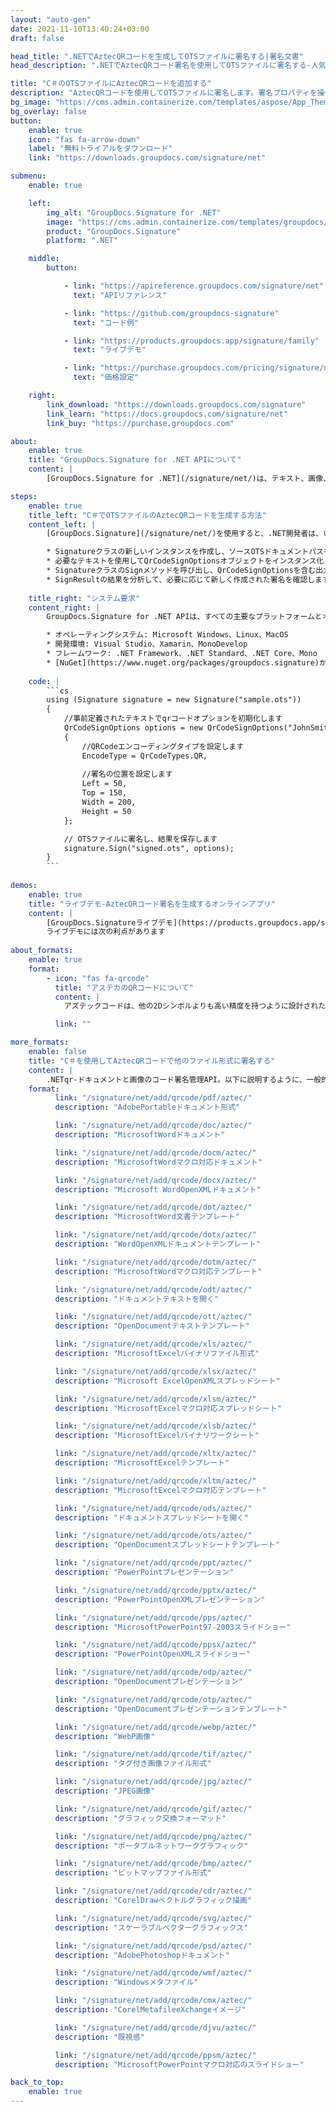 ```yaml
---
layout: "auto-gen"
date: 2021-11-10T13:40:24+03:00
draft: false

head_title: ".NETでAztecQRコードを生成してOTSファイルに署名する|署名文書"
head_description: ".NETでAztecQRコード署名を使用してOTSファイルに署名する-人気のあるビジネスドキュメントや画像ファイル形式にバーコードを追加する."

title: "C＃のOTSファイルにAztecQRコードを追加する"
description: "AztecQRコードを使用してOTSファイルに署名します。署名プロパティを操作し、ニーズに合ったドキュメント内で高度な署名オプションを設定します."
bg_image: "https://cms.admin.containerize.com/templates/aspose/App_Themes/V3/images/bg/header1.png"
bg_overlay: false
button:
    enable: true
    icon: "fas fa-arrow-down"
    label: "無料トライアルをダウンロード"
    link: "https://downloads.groupdocs.com/signature/net"

submenu:
    enable: true

    left:
        img_alt: "GroupDocs.Signature for .NET"
        image: "https://cms.admin.containerize.com/templates/groupdocs/images/product-logos/90x90-noborder/groupdocs-signature-net.png"
        product: "GroupDocs.Signature"
        platform: ".NET"

    middle:
        button:

            - link: "https://apireference.groupdocs.com/signature/net"
              text: "APIリファレンス"

            - link: "https://github.com/groupdocs-signature"
              text: "コード例"

            - link: "https://products.groupdocs.app/signature/family"
              text: "ライブデモ"

            - link: "https://purchase.groupdocs.com/pricing/signature/net"
              text: "価格設定"

    right:
        link_download: "https://downloads.groupdocs.com/signature"
        link_learn: "https://docs.groupdocs.com/signature/net"
        link_buy: "https://purchase.groupdocs.com"

about:
    enable: true
    title: "GroupDocs.Signature for .NET APIについて"
    content: |
        [GroupDocs.Signature for .NET](/signature/net/)は、テキスト、画像、バーコード、スタンプ、フォームフィールド、QRコード、メタデータなどのさまざまな署名タイプを使用してデジタルドキュメントに電子署名するネイティブ.NETAPIです。ユーザーは、PDF、Microsoft Word、Excelワークシート、PowerPointプレゼンテーション、Adobe Photoshop、メタファイル、および画像ファイル形式内のデジタル署名を追加、編集、検証、削除、および検索でき、必要に応じて署名プロパティをカスタマイズするための追加サポートがあります。

steps:
    enable: true
    title_left: "C＃でOTSファイルのAztecQRコードを生成する方法"
    content_left: |
        [GroupDocs.Signature](/signature/net/)を使用すると、.NET開発者は、いくつかの簡単な手順を実行することで、アプリケーション内のOTSファイルにAztecバーコードを簡単に追加できます。

        * Signatureクラスの新しいインスタンスを作成し、ソースOTSドキュメントパスをコンストラクターパラメーターとして渡します。
        * 必要なテキストを使用してQrCodeSignOptionsオブジェクトをインスタンス化し、EncodeTypeプロパティをAztecに設定します。
        * SignatureクラスのSignメソッドを呼び出し、QrCodeSignOptionsを含む出力OTSファイル名を渡します。
        * SignResultの結果を分析して、必要に応じて新しく作成された署名を確認します。
        
    title_right: "システム要求"
    content_right: |
        GroupDocs.Signature for .NET APIは、すべての主要なプラットフォームとオペレーティングシステムでサポートされています。以下のコードを実行する前に、システムに次の前提条件がインストールされていることを確認してください。

        * オペレーティングシステム: Microsoft Windows、Linux、MacOS
        * 開発環境: Visual Studio、Xamarin、MonoDevelop
        * フレームワーク: .NET Framework、.NET Standard、.NET Core、Mono
        * [NuGet](https://www.nuget.org/packages/groupdocs.signature)からGroupDocs.Signaturefor.NETの最新バージョンをダウンロードします
        
    code: |
        ```cs
        using (Signature signature = new Signature("sample.ots"))
        {
            //事前定義されたテキストでqrコードオプションを初期化します
            QrCodeSignOptions options = new QrCodeSignOptions("JohnSmith")
            {
                //QRCodeエンコーディングタイプを設定します
                EncodeType = QrCodeTypes.QR,
                
                //署名の位置を設定します
                Left = 50,
                Top = 150,
                Width = 200,
                Height = 50
            };

            // OTSファイルに署名し、結果を保存します 
            signature.Sign("signed.ots", options);
        }
        ```
        
demos:
    enable: true
    title: "ライブデモ-AztecQRコード署名を生成するオンラインアプリ"
    content: |
        [GroupDocs.Signatureライブデモ](https://products.groupdocs.app/signature/family)サイトにアクセスして、今すぐATSファイルにAztecqrコードを追加してください。  
        ライブデモには次の利点があります
        
about_formats:
    enable: true
    format:
        - icon: "fas fa-qrcode"
          title: "アステカのQRコードについて"
          content: |
            アズテックコードは、他の2Dシンボルよりも高い精度を持つように設計された、2次元（2-D）汎用マトリックスシンボルです。アズテックコードシンボルは、最大3,832桁の数字をエンコードできます。 3,067文字のアルファベット;または1,914バイトのデータ。アズテックコードは、1995年にAndrew Longacre、Jr.とRobert Husseyによって発明されました。コードは1997年にAIM、Inc.によって公開されました。アズテックコードは特許を取得していますが、その特許は正式に公開されています。アズテックコードは、ISO / IEC 24778: 2008標準としても公開されています。中央のファインダーパターンがアステカのピラミッドに似ていることにちなんで名付けられたアステカのコードは、周囲の空白のクワイエットゾーンを必要としないため、他のマトリックスバーコードよりも使用するスペースが少なくて済みます。

          link: ""

more_formats:
    enable: false
    title: "C＃を使用してAztecQRコードで他のファイル形式に署名する"
    content: |
        .NETqr-ドキュメントと画像のコード署名管理API。以下に説明するように、一般的なファイル形式のいくつかにqrコード署名を追加します。
    format: 
          link: "/signature/net/add/qrcode/pdf/aztec/"
          description: "AdobePortableドキュメント形式"

          link: "/signature/net/add/qrcode/doc/aztec/"
          description: "MicrosoftWordドキュメント"

          link: "/signature/net/add/qrcode/docm/aztec/"
          description: "MicrosoftWordマクロ対応ドキュメント"

          link: "/signature/net/add/qrcode/docx/aztec/"
          description: "Microsoft WordOpenXMLドキュメント"

          link: "/signature/net/add/qrcode/dot/aztec/"
          description: "MicrosoftWord文書テンプレート"

          link: "/signature/net/add/qrcode/dotx/aztec/"
          description: "WordOpenXMLドキュメントテンプレート"

          link: "/signature/net/add/qrcode/dotm/aztec/"
          description: "MicrosoftWordマクロ対応テンプレート"       

          link: "/signature/net/add/qrcode/odt/aztec/"
          description: "ドキュメントテキストを開く"

          link: "/signature/net/add/qrcode/ott/aztec/"
          description: "OpenDocumentテキストテンプレート"

          link: "/signature/net/add/qrcode/xls/aztec/"
          description: "MicrosoftExcelバイナリファイル形式"

          link: "/signature/net/add/qrcode/xlsx/aztec/"
          description: "Microsoft ExcelOpenXMLスプレッドシート"

          link: "/signature/net/add/qrcode/xlsm/aztec/"
          description: "MicrosoftExcelマクロ対応スプレッドシート"

          link: "/signature/net/add/qrcode/xlsb/aztec/"
          description: "MicrosoftExcelバイナリワークシート"

          link: "/signature/net/add/qrcode/xltx/aztec/"
          description: "MicrosoftExcelテンプレート"

          link: "/signature/net/add/qrcode/xltm/aztec/"
          description: "MicrosoftExcelマクロ対応テンプレート"

          link: "/signature/net/add/qrcode/ods/aztec/"
          description: "ドキュメントスプレッドシートを開く"

          link: "/signature/net/add/qrcode/ots/aztec/"
          description: "OpenDocumentスプレッドシートテンプレート"

          link: "/signature/net/add/qrcode/ppt/aztec/"
          description: "PowerPointプレゼンテーション"

          link: "/signature/net/add/qrcode/pptx/aztec/"
          description: "PowerPointOpenXMLプレゼンテーション"

          link: "/signature/net/add/qrcode/pps/aztec/"
          description: "MicrosoftPowerPoint97-2003スライドショー"

          link: "/signature/net/add/qrcode/ppsx/aztec/"
          description: "PowerPointOpenXMLスライドショー"                              

          link: "/signature/net/add/qrcode/odp/aztec/"
          description: "OpenDocumentプレゼンテーション"

          link: "/signature/net/add/qrcode/otp/aztec/"
          description: "OpenDocumentプレゼンテーションテンプレート"

          link: "/signature/net/add/qrcode/webp/aztec/"
          description: "WebP画像"

          link: "/signature/net/add/qrcode/tif/aztec/"
          description: "タグ付き画像ファイル形式"

          link: "/signature/net/add/qrcode/jpg/aztec/"
          description: "JPEG画像"

          link: "/signature/net/add/qrcode/gif/aztec/"
          description: "グラフィック交換フォーマット"

          link: "/signature/net/add/qrcode/png/aztec/"
          description: "ポータブルネットワークグラフィック"

          link: "/signature/net/add/qrcode/bmp/aztec/"
          description: "ビットマップファイル形式"

          link: "/signature/net/add/qrcode/cdr/aztec/"
          description: "CorelDrawベクトルグラフィック描画"

          link: "/signature/net/add/qrcode/svg/aztec/"
          description: "スケーラブルベクターグラフィックス"

          link: "/signature/net/add/qrcode/psd/aztec/"
          description: "AdobePhotoshopドキュメント"

          link: "/signature/net/add/qrcode/wmf/aztec/"
          description: "Windowsメタファイル"        

          link: "/signature/net/add/qrcode/cmx/aztec/"
          description: "CorelMetafileeXchangeイメージ"

          link: "/signature/net/add/qrcode/djvu/aztec/"
          description: "既視感"

          link: "/signature/net/add/qrcode/ppsm/aztec/"
          description: "MicrosoftPowerPointマクロ対応のスライドショー"

back_to_top:
    enable: true
---
```

